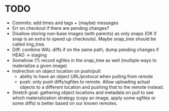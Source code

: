 # TODO

  * Commits: add times and tags + (maybe) messages
  * Err on checkout if there are pending changes?
  * Disallow storing non-base images (with parents) as only snaps (OK if snap is an extra to speed up checkouts). Maybe
    snap_tree should be called img_tree.
  * Diff: combine WAL diffs if on the same path, dump pending changes if HEAD -> staging
  * Somehow (?) record sgfiles in the snap_tree as well (multiple ways to materialize a given image)
  * Indirection on object location on push/pull:
    * ability to have an object URL/protocol when pulling from remote
    * push: only push diffs/sgfiles to remote. Allow uploading actual objects to a different location and pushing
      that to the remote instead.
  * Stretch goal: gathering object locations and metadata on pull to see which materialization strategy (copy an image,
    apply some sgfiles or some diffs) is better based on our known remotes.